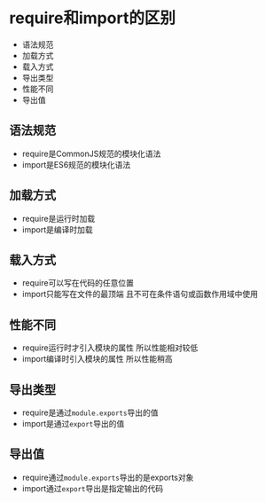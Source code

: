 
# **require和import的区别**
* 语法规范
* 加载方式
* 载入方式
* 导出类型
* 性能不同
* 导出值

## **语法规范**
* require是CommonJS规范的模块化语法
* import是ES6规范的模块化语法

## **加载方式**
* require是运行时加载
* import是编译时加载

## **载入方式**
* require可以写在代码的任意位置
* import只能写在文件的最顶端 且不可在条件语句或函数作用域中使用

## **性能不同**
* require运行时才引入模块的属性 所以性能相对较低
* import编译时引入模块的属性 所以性能稍高

## **导出类型**
* require是通过`module.exports`导出的值
* import是通过`export`导出的值

## **导出值**
* require通过`module.exports`导出的是exports对象
* import通过`export`导出是指定输出的代码
